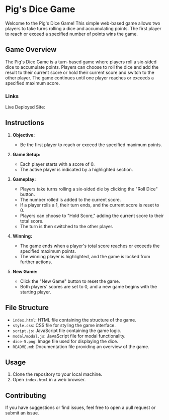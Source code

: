 # Pig's Dice Game

Welcome to the Pig's Dice Game! This simple web-based game allows two players to take turns rolling a dice and accumulating points. The first player to reach or exceed a specified number of points wins the game.

## Game Overview

The Pig's Dice Game is a turn-based game where players roll a six-sided dice to accumulate points. Players can choose to roll the dice and add the result to their current score or hold their current score and switch to the other player. The game continues until one player reaches or exceeds a specified maximum score.

### Links
Live Deployed Site: 

## Instructions

1. **Objective:**
   - Be the first player to reach or exceed the specified maximum points.

2. **Game Setup:**
   - Each player starts with a score of 0.
   - The active player is indicated by a highlighted section.

3. **Gameplay:**
   - Players take turns rolling a six-sided die by clicking the "Roll Dice" button.
   - The number rolled is added to the current score.
   - If a player rolls a 1, their turn ends, and the current score is reset to 0.
   - Players can choose to "Hold Score," adding the current score to their total score.
   - The turn is then switched to the other player.

4. **Winning:**
   - The game ends when a player's total score reaches or exceeds the specified maximum points.
   - The winning player is highlighted, and the game is locked from further actions.

5. **New Game:**
   - Click the "New Game" button to reset the game.
   - Both players' scores are set to 0, and a new game begins with the starting player.

## File Structure

- `index.html`: HTML file containing the structure of the game.
- `style.css`: CSS file for styling the game interface.
- `script.js`: JavaScript file containing the game logic.
- `modal/modal.js`: JavaScript file for modal functionality.
- `dice-5.png`: Image file used for displaying the dice.
- `README.md`: Documentation file providing an overview of the game.

## Usage

1. Clone the repository to your local machine.
2. Open `index.html` in a web browser.


## Contributing

If you have suggestions or find issues, feel free to open a pull request or submit an issue.

